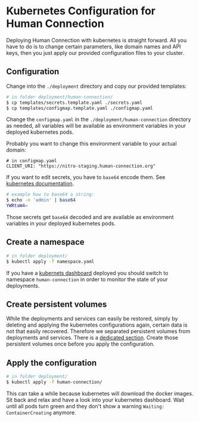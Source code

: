 # Kubernetes Configuration for Human Connection

Deploying Human Connection with kubernetes is straight forward. All you have to
do is to change certain parameters, like domain names and API keys, then you
just apply our provided configuration files to your cluster.

## Configuration

Change into the `./deployment` directory and copy our provided templates:

```bash
# in folder deployment/human-connection/
$ cp templates/secrets.template.yaml ./secrets.yaml
$ cp templates/configmap.template.yaml ./configmap.yaml
```

Change the `configmap.yaml` in the `./deployment/human-connection` directory as needed, all variables will be available as
environment variables in your deployed kubernetes pods.

Probably you want to change this environment variable to your actual domain:

```
# in configmap.yaml
CLIENT_URI: "https://nitro-staging.human-connection.org"
```

If you want to edit secrets, you have to `base64` encode them. See [kubernetes documentation](https://kubernetes.io/docs/concepts/configuration/secret/#creating-a-secret-manually).

```bash
# example how to base64 a string:
$ echo -n 'admin' | base64
YWRtaW4=
```

Those secrets get `base64` decoded and are available as environment variables in
your deployed kubernetes pods.

## Create a namespace

```bash
# in folder deployment/
$ kubectl apply -f namespace.yaml
```

If you have a [kubernets dashboard](../digital-ocean/dashboard/README.md)
deployed you should switch to namespace `human-connection` in order to
monitor the state of your deployments.

## Create persistent volumes

While the deployments and services can easily be restored, simply by deleting
and applying the kubernetes configurations again, certain data is not that
easily recovered. Therefore we separated persistent volumes from deployments
and services. There is a [dedicated section](../volumes/README.md). Create those
persistent volumes once before you apply the configuration.

## Apply the configuration

```bash
# in folder deployment/
$ kubectl apply -f human-connection/
```

This can take a while because kubernetes will download the docker images. Sit
back and relax and have a look into your kubernetes dashboard. Wait until all
pods turn green and they don't show a warning `Waiting: ContainerCreating`
anymore.
